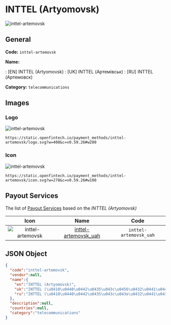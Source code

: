 
# INTTEL (Artyomovsk) 
![inttel-artemovsk](https://static.openfintech.io/payment_methods/inttel-artemovsk/logo.svg?w=400&c=v0.59.26#w200)  

## General 
**Code:** `inttel-artemovsk` 
 
**Name:** 
 
:	[EN] INTTEL (Artyomovsk) 
:	[UK] INTTEL (Артемівськ) 
:	[RU] INTTEL (Артемовск) 
 
**Category:** `telecommunications` 
 

## Images 

### Logo 
![inttel-artemovsk](https://static.openfintech.io/payment_methods/inttel-artemovsk/logo.svg?w=400&c=v0.59.26#w200)  

```
https://static.openfintech.io/payment_methods/inttel-artemovsk/logo.svg?w=400&c=v0.59.26#w200
```  

### Icon 
![inttel-artemovsk](https://static.openfintech.io/payment_methods/inttel-artemovsk/icon.svg?w=278&c=v0.59.26#w100)  

```
https://static.openfintech.io/payment_methods/inttel-artemovsk/icon.svg?w=278&c=v0.59.26#w100
```  

## Payout Services 
 
The list of [Payout Services](/payout-services/) based on the _INTTEL (Artyomovsk)_ 

|Icon|Name|Code| 
|:---:|:---:|:---:| 
|![inttel-artemovsk](https://static.openfintech.io/payout_methods/inttel-artemovsk/icon.svg?w=278&c=v0.59.26#w40) |[inttel-artemovsk_uah](/payout-services/inttel-artemovsk_uah/)|`inttel-artemovsk_uah`| 
 

## JSON Object 

```json
{
  "code":"inttel-artemovsk",
  "vendor":null,
  "name":{
    "en":"INTTEL (Artyomovsk)",
    "uk":"INTTEL (\u0410\u0440\u0442\u0435\u043c\u0456\u0432\u0441\u044c\u043a)",
    "ru":"INTTEL (\u0410\u0440\u0442\u0435\u043c\u043e\u0432\u0441\u043a)"
  },
  "description":null,
  "countries":null,
  "category":"telecommunications"
}
```  
